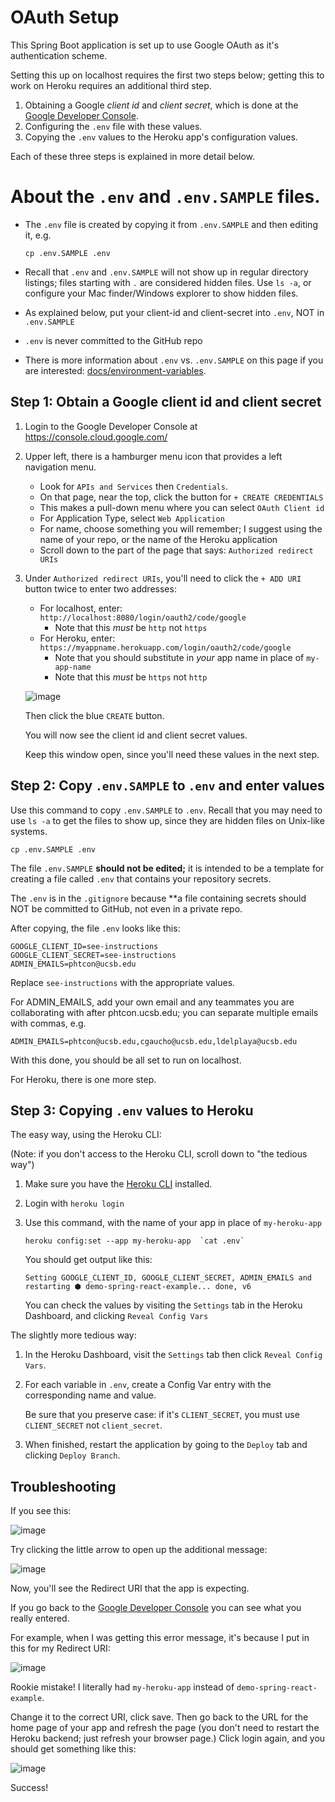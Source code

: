 # OAuth Setup

This Spring Boot application is set up to use Google OAuth as it's authentication scheme.

Setting this up on localhost requires the first two steps below; getting this to work on Heroku requires an additional third step.

1. Obtaining a Google *client id* and *client secret*, which is
   done at the [Google Developer Console](https://console.cloud.google.com/).
2. Configuring the `.env` file with these values.
3. Copying the `.env` values to the Heroku app's configuration values.

Each of these three steps is explained in more detail below.

# About the `.env` and `.env.SAMPLE` files.

* The `.env` file is created by copying it from `.env.SAMPLE` and then editing it, e.g.
  
  ```
  cp .env.SAMPLE .env
  ```
* Recall that `.env` and `.env.SAMPLE` will not show up in regular directory listings; files starting with `.` are considered
  hidden files.  Use `ls -a`, or configure your Mac finder/Windows explorer to show hidden files.
* As explained below, put your client-id and client-secret into `.env`, NOT in `.env.SAMPLE` 
* `.env` is never committed to the GitHub repo
* There is more information about `.env` vs. `.env.SAMPLE` on this page if you are interested: [docs/environment-variables](environment-variables.md).


## Step 1: Obtain a Google client id and client secret

1. Login to the Google Developer Console at 
   <https://console.cloud.google.com/>

2. Upper left, there is a hamburger menu icon that provides a left navigation menu.
   
   * Look for  `APIs and Services` then `Credentials`.
   * On that page, near the top, click the button for `+ CREATE CREDENTIALS`
   * This makes a pull-down menu where you can select `OAuth Client id`
   * For Application Type, select `Web Application`
   * For name, choose something you will remember; I suggest using the name of your repo, or the name of the Heroku application
   * Scroll down to the part of the page that says: `Authorized redirect URIs`

3. Under `Authorized redirect URIs`, you'll need to click the `+ ADD URI` button twice to enter two addresses:

   * For localhost, enter: `http://localhost:8080/login/oauth2/code/google`
     - Note that this *must* be `http` not `https`
   * For Heroku, enter: `https://myappname.herokuapp.com/login/oauth2/code/google`
     - Note that you should substitute in *your* app name in place of `my-app-name`
     - Note that this *must* be `https` not `http`

   ![image](https://user-images.githubusercontent.com/1119017/149854295-8e1c4c63-929c-4706-972d-1962c644a40a.png)

   Then click the blue `CREATE` button.
   
   You will now see the client id and client secret values.
   
   Keep this window open, since you'll need these values in the next step.
   
## Step 2: Copy `.env.SAMPLE` to `.env` and enter values

Use this command to copy `.env.SAMPLE` to `.env`.  Recall that you
may need to use `ls -a` to get the files to show up, since they are hidden files on Unix-like systems.

```
cp .env.SAMPLE .env
```

The file `.env.SAMPLE` **should not be edited;** it is intended to
be a template for creating a file called `.env` that contains
your repository secrets.

The `.env` is in the `.gitignore` because **a file containing secrets should NOT be committed to GitHub, not even in a private repo.

After copying, the file `.env` looks like this:

```
GOOGLE_CLIENT_ID=see-instructions
GOOGLE_CLIENT_SECRET=see-instructions
ADMIN_EMAILS=phtcon@ucsb.edu
```

Replace `see-instructions` with the appropriate values.

For ADMIN_EMAILS, add your own email and any teammates you are collaborating with after phtcon.ucsb.edu; you can separate multiple emails with commas, e.g.

```
ADMIN_EMAILS=phtcon@ucsb.edu,cgaucho@ucsb.edu,ldelplaya@ucsb.edu
```

With this done, you should be all set to run on localhost.

For Heroku, there is one more step.

## Step 3: Copying `.env` values to Heroku

The easy way, using the Heroku CLI:

(Note: if you don't access to the Heroku CLI, scroll down to "the tedious way")

1.  Make sure you have the [Heroku CLI](https://devcenter.heroku.com/articles/heroku-cli#download-and-install) installed.
2.  Login with `heroku login`
3.  Use this command, with the name of your app in place of `my-heroku-app`

    ```
    heroku config:set --app my-heroku-app  `cat .env` 
    ```

    You should get output like this:

    ```
    Setting GOOGLE_CLIENT_ID, GOOGLE_CLIENT_SECRET, ADMIN_EMAILS and restarting ⬢ demo-spring-react-example... done, v6
    ```

    You can check the values by visiting the `Settings` tab 
    in the Heroku Dashboard, and clicking `Reveal Config Vars`

The slightly more tedious way: 

1. In the Heroku Dashboard, visit the `Settings` tab 
   then click `Reveal Config Vars`.
2. For each variable in `.env`, create a Config Var entry
   with the corresponding name and value.  
   
   Be sure that you preserve case: if it's `CLIENT_SECRET`, you must use `CLIENT_SECRET` not `client_secret`.

3. When finished, restart the application by going to the 
   `Deploy` tab and clicking `Deploy Branch`.

## Troubleshooting

If you see this:

![image](https://user-images.githubusercontent.com/1119017/149856156-575fb638-7db8-460a-a344-9069145aa242.png)

Try clicking the little arrow to open up the additional message:

![image](https://user-images.githubusercontent.com/1119017/149856193-512acb25-2bfc-4e53-991b-f61de37f1ed6.png)

Now, you'll see  the Redirect URI that the app is expecting.

If you go back to the [Google Developer Console](https://console.cloud.google.com/) you can see what you really entered.

For example, when I was getting this error message, it's because I put in this for my Redirect URI:

![image](https://user-images.githubusercontent.com/1119017/149856340-98acd5e4-8712-4723-a899-e3bf2f06d3fa.png)

Rookie mistake!  I literally had `my-heroku-app` instead of `demo-spring-react-example`. 

Change it to the correct URI, click save.  Then go back to the URL for the home page of your app and refresh the page (you don't need to restart the Heroku backend; just refresh your browser page.)  Click login again, and you should get something like this:

![image](https://user-images.githubusercontent.com/1119017/149856532-b1cda813-bd3f-4fd1-a79e-630e5929d7be.png)

Success!
  
